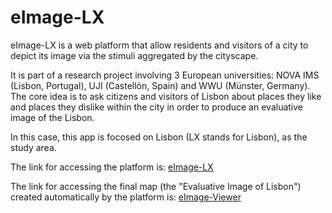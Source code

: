 # eImage-LX

eImage-LX is a web platform that allow residents and visitors of a city to depict its image via the stimuli aggregated by the cityscape.

It is part of a research project involving 3 European universities: NOVA IMS (Lisbon, Portugal), UJI (Castellón, Spain) and WWU (Münster, Germany). The core idea is to ask citizens and visitors of Lisbon about places they like and places they dislike within the city in order to produce an evaluative image of the Lisbon.


In this case, this app is focosed on Lisbon (LX stands for Lisbon), as the study area.

The link for accessing the platform is: [eImage-LX](http://giv-project14.uni-muenster.de/)

The link for accessing the final map (the "Evaluative Image of Lisbon") created automatically by the platform is: [eImage-Viewer](http://giv-project14.uni-muenster.de/map/eimg_viewer.php)


